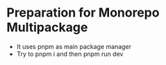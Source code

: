 # Preparation for Monorepo Multipackage

- It uses pnpm as main package manager
- Try to pnpm i and then pnpm run dev
